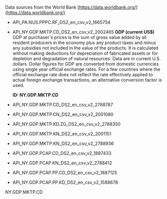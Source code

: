 Data sources from the World Bank [https://data.worldbank.org/](https://data.worldbank.org/)

* API_PA.NUS.PPPC.RF_DS2_en_csv_v2_1665754
  
* API_NY.GDP.MKTP.CD_DS2_en_csv_v2_2002465
  **GDP (current US$)**  
  GDP at purchaser's prices is the sum of gross value added by all resident producers in the economy plus any product taxes and minus any subsidies not included in the value of the products. It is calculated without making deductions for depreciation of fabricated assets or for depletion and degradation of natural resources. Data are in current U.S. dollars. Dollar figures for GDP are converted from domestic currencies using single year official exchange rates. For a few countries where the official exchange rate does not reflect the rate effectively applied to actual foreign exchange transactions, an alternative conversion factor is used.
  
  **ID: NY.GDP.MKTP.CD**
* API_NY.GDP.MKTP.CD_DS2_en_csv_v2_2788787
* API_NY.GDP.MKTP.CN_DS2_en_csv_v2_2001080
* API_NY.GDP.MKTP.KD.ZG_DS2_en_csv_v2_2788350
* API_NY.GDP.MKTP.KN_DS2_en_csv_v2_2001151
* API_NY.GDP.MKTP.KN_DS2_en_csv_v2_2788936
* API_NY.GDP.PCAP.CD_DS2_en_csv_v2_1887433
* API_NY.GDP.PCAP.KN_DS2_en_csv_v2_2788412
* API_NY.GDP.PCAP.PP.CD_DS2_en_csv_v2_1887125
* API_NY.GDP.PCAP.PP.KD_DS2_en_csv_v2_1588678


NY.GDP.MKTP.CD
